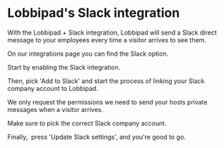 # Lobbipad's Slack integration

With the Lobbipad + Slack integration, Lobbipad will send a Slack direct message to your employees every time a visitor arrives to see them.‍

On our integrations page you can find the Slack option.

Start by enabling the Slack integration. 

Then, pick 'Add to Slack' and start the process of linking your Slack company account to Lobbipad. 

We only request the permissions we need to send your hosts private messages when a visitor arrives. 

Make sure to pick the correct Slack company account.

Finally,  press 'Update Slack settings', and you're good to go.
